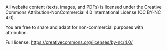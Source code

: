 All website content (texts, images, and PDFs) is licensed under
the Creative Commons Attribution-NonCommercial 4.0 International License (CC BY-NC 4.0).

You are free to share and adapt for non-commercial purposes with attribution.

Full license: https://creativecommons.org/licenses/by-nc/4.0/
